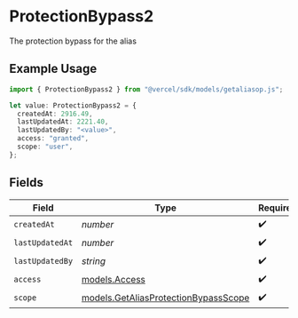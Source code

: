 # ProtectionBypass2

The protection bypass for the alias

## Example Usage

```typescript
import { ProtectionBypass2 } from "@vercel/sdk/models/getaliasop.js";

let value: ProtectionBypass2 = {
  createdAt: 2916.49,
  lastUpdatedAt: 2221.40,
  lastUpdatedBy: "<value>",
  access: "granted",
  scope: "user",
};
```

## Fields

| Field                                                                              | Type                                                                               | Required                                                                           | Description                                                                        |
| ---------------------------------------------------------------------------------- | ---------------------------------------------------------------------------------- | ---------------------------------------------------------------------------------- | ---------------------------------------------------------------------------------- |
| `createdAt`                                                                        | *number*                                                                           | :heavy_check_mark:                                                                 | N/A                                                                                |
| `lastUpdatedAt`                                                                    | *number*                                                                           | :heavy_check_mark:                                                                 | N/A                                                                                |
| `lastUpdatedBy`                                                                    | *string*                                                                           | :heavy_check_mark:                                                                 | N/A                                                                                |
| `access`                                                                           | [models.Access](../models/access.md)                                               | :heavy_check_mark:                                                                 | N/A                                                                                |
| `scope`                                                                            | [models.GetAliasProtectionBypassScope](../models/getaliasprotectionbypassscope.md) | :heavy_check_mark:                                                                 | N/A                                                                                |